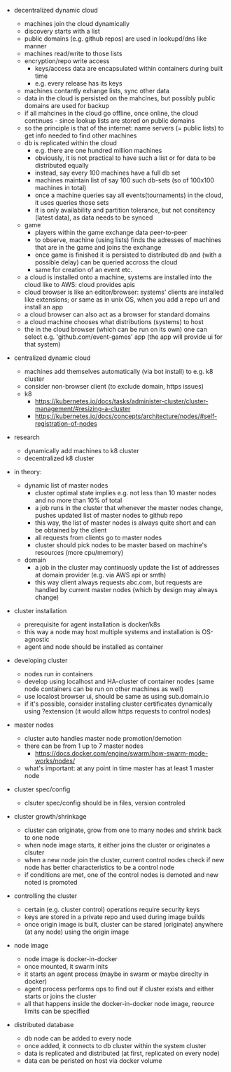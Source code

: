 
- decentralized dynamic cloud
  - machines join the cloud dynamically
  - discovery starts with a list
  - public domains (e.g. github repos) are used in lookupd/dns like manner
  - machines read/write to those lists
  - encryption/repo write access
    - keys/access data are encapsulated within containers during built time
    - e.g. every release has its keys
  - machines contantly exhange lists, sync other data
  - data in the cloud is persisted on the mahcines, but possibly  public domains are used for backup
  - if all mahcines in the cloud go offline, once online, the cloud continues - since lookup lists are stored on public domains
  - so the principle is that of the internet: name servers (= public lists) to get info needed to find other machines
  - db is replicated within the cloud
    - e.g. there are one hundred million machines
    - obviously, it is not practical to have such a list or for data to be distributed equally
    - instead, say every 100 machines have a full db set
    - machines maintain list of say 100 such db-sets (so of 100x100 machines in total)
    - once a machine queries say all events(tournaments) in the cloud, it uses queries those sets
    - it is only availability and partition tolerance, but not consitency (latest data), as data needs to be synced
  - game
    - players within the game exchange data peer-to-peer
    - to observe, machine (using lists) finds the adresses of machines that are in the game and joins the exchange
    - once game is finished it is persisted to distributed db and (with a possible delay) can be queried accross the cloud
    - same for creation of an event etc.
  - a cloud is installed onto a machine, systems are installed into the cloud like to AWS: cloud provides apis 
  - cloud browser is like an editor/browser: systems' clients are installed like extensions; or same as in unix OS, when you add a repo url and install an app
  - a cloud browser can also act as a browser for standard domains
  - a cloud machine chooses what distributions (systems) to host
  - the in the cloud browser (which can be run on its own) one can select e.g. 'github.com/event-games' app (the app will provide ui for that system)

- centralized dynamic cloud
  - machines add themselves automatically (via bot install) to e.g. k8 cluster
  - consider non-browser client (to exclude domain, https issues)
  - k8
    - https://kubernetes.io/docs/tasks/administer-cluster/cluster-management/#resizing-a-cluster
    - https://kubernetes.io/docs/concepts/architecture/nodes/#self-registration-of-nodes

- research
  - dynamically add machines to k8 cluster
  - decentralized k8 cluster
  

- in theory: 
  - dynamic list of master nodes
    - cluster optimal state implies e.g. not less than 10 master nodes and no more than 10% of total
    - a job runs in the cluster that whenever the master nodes change, pushes updated list of master nodes to github repo
    - this way, the list of master nodes is always quite short and can be obtained by the client
    - all requests from clients go to master nodes
    - cluster should pick nodes to be master based on machine's resources (more cpu/memory)
  - domain
    - a job in the cluster may continuosly update the list of addresses at domain provider (e.g. via AWS api or smth)
    - this way client always requests abc.com, but requests are handled by current master nodes (which by design may always change)

- cluster installation
  - prerequisite for agent installation is docker/k8s
  - this way a node may host multiple systems and installation is OS-agnostic
  - agent and node should be installed as container

- developing cluster
  - nodes run in containers
  - develop using localhost and HA-cluster of container nodes (same node containers  can be run on other machines as well)
  - use localost browser ui, should be same as using sub.domain.io
  - if it's possible, consider installing cluster certificates dynamically using ?extension (it would allow https requests to control nodes)

- master nodes
  - cluster auto handles master node promotion/demotion
  - there can be from 1 up to 7 master nodes
    - https://docs.docker.com/engine/swarm/how-swarm-mode-works/nodes/
  - what's important: at any point in time master has at least 1 master node

- cluster spec/config
  - clsuter spec/config should be in files, version controled

- cluster growth/shrinkage
  - cluster can originate, grow from one to many nodes and shrink back to one node
  - when node image starts, it either joins the cluster or originates a clsuter
  - when a new node join the cluster, current control nodes check if new node has better characteristics to be a control node
  - if conditions are met, one of the control nodes is demoted and new noted is promoted

- controlling the cluster
  - certain (e.g. cluster control) operations require security keys
  - keys are stored in a private repo and used during image builds
  - once origin image is built, cluster can be stared (originate) anywhere (at any node) using the origin image

- node image
  - node image is docker-in-docker
  - once mounted, it swarm inits
  - it starts an agent process (maybe in swarm or maybe direclty in docker)
  - agent process performs ops to find out if cluster exists and either starts or joins the cluster
  - all that happens inside the docker-in-docker node image, reource limits can be specified

- distributed database
  - db node can be added to every node
  - once added, it connects to db cluster within the system cluster
  - data is replicated and distributed (at first, replicated on every node)
  - data can be peristed on host via docker volume



